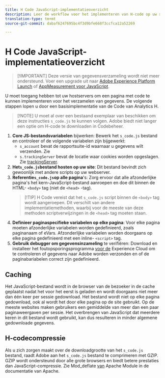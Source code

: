 ```yaml
---
title: H Code JavaScript-implementatieoverzicht
description: Leer de workflow voor het implementeren van H-code op uw site.
translation-type: tm+mt
source-git-commit: dabaf6247695bc4f3d9bfe668f3ccfca12a52269

---
```



# H Code JavaScript-implementatieoverzicht

>[!IMPORTANT] Deze versie van gegevensverzameling wordt niet meer ondersteund. Voer een upgrade uit naar [Adobe Experience Platform Launch](../../launch/overview.md) of [AppMeasurement voor JavaScript](../overview.md).

U moet toegang hebben tot uw hostservers om een pagina met code te kunnen implementeren voor het verzamelen van gegevens. De volgende stappen lopen u door een basisimplementatie van de Code van Analytics H.

>[!NOTE] U moet al over een bestaand exemplaar van beschikken om deze instructies `s_code.js` te kunnen volgen. Adobe biedt niet langer een optie om H-code te downloaden in Codebeheer.

1. **Core JS-bestandsvariabelen** bijwerken: Bewerk het `s_code.js` bestand en controleer of de volgende variabelen zijn bijgewerkt:
   * `s_account` bevat de rapportsuite-id waarnaar u gegevens wilt verzenden. Zie
   * `s.trackingServer` bevat de locatie waar cookies worden opgeslagen. Zie [trackingServer](../../vars/config-vars/trackingserver.md).
2. **Het`s_code.js`bestand hosten op uw site**: Dit bestand bevindt zich gewoonlijk met andere scripts op uw webserver.
3. **Referentie`s_code.js`op alle pagina**&#39;s: Zorg ervoor dat alle afzonderlijke pagina&#39;s het kern-JavaScript-bestand aanroepen en doe dit binnen de HTML- `<body>` tag (niet de `<head>` -tag).
   > [!TIP] H Code vereist dat het `s_code.js` script binnen de `<body>` tag wordt aangeroepen. Dit verschilt van andere implementatiemethoden, waarbij voor de meeste van deze methoden scriptverwijzingen in de `<head>` tag moeten staan.
4. **Definieer paginaspecifieke variabelen op elke pagina**: Voor elke pagina moeten afzonderlijke variabelen worden gedefinieerd, zoals paginanaam of eVars. Afzonderlijke variabelen worden doorgaans op elke pagina gedefinieerd met een inline- `<script>` tag.
5. **Gebruik debugger om gegevensinzameling** te verifiëren: Download en installeer het foutopsporingsprogramma [voor de](../../validate/debugger.md) Experience Cloud om te controleren of gegevens naar Adobe worden verzonden en of de paginabariabelen correct zijn gedefinieerd.

## Caching

Het JavaScript-bestand wordt in de browser van de bezoeker in de cache geplaatst nadat het voor het eerst is geladen en wordt doorgaans niet meer dan één keer per sessie gedownload. Het bestand wordt niet op elke pagina gedownload, ook al wordt het door elke pagina op de site gebruikt. Op de meeste websites maken gebruikers een gemiddelde van meer dan een paar paginaweergaven per sessie. Het overbrengen van JavaScript dat meerdere keren in dit bestand wordt gebruikt, kan dus resulteren in minder algemene gedownloade gegevens.

## H-codecompressie

Als u zich zorgen maakt over de downloadgrootte van het `s_code.js` bestand, raadt Adobe aan het `s_code.js` bestand te comprimeren met GZIP. GZIP wordt ondersteund door alle grote browsers en biedt betere prestaties dan JavaScript-compressie. Zie Mod_deflate [van](http://httpd.apache.org/docs/current/mod/mod_deflate.html) Apache Module in de documentatie van Apache.
